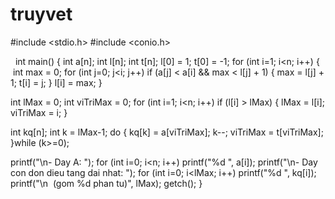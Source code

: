 # truyvet
#include <stdio.h>
#include <conio.h>

 
int main()
{
int a[n];
int l[n]; 
int t[n]; 
l[0] = 1;
	t[0] = -1; 
for (int i=1; i<n; i++)
{
 int max = 0; 
for (int j=0; j<i; j++)
if (a[j] < a[i] && max < l[j] + 1)
{
max = l[j] + 1;
t[i] = j; 
}
l[i] = max;
}


int lMax = 0; 
int viTriMax = 0; 
for (int i=1; i<n; i++)
if (l[i] > lMax)
{
lMax = l[i];
viTriMax = i;
}


int kq[n]; 
int k = lMax-1;
do {
kq[k] = a[viTriMax];
k--;
viTriMax = t[viTriMax];
}while (k>=0);


printf("\n- Day A: "); 
for (int i=0; i<n; i++) printf("%d ", a[i]);
printf("\n- Day con don dieu tang dai nhat: "); 
for (int i=0; i<lMax; i++) printf("%d ", kq[i]);
printf("\n  (gom %d phan tu)", lMax);
getch(); 
}
